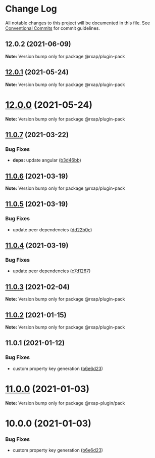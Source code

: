 # Change Log

All notable changes to this project will be documented in this file.
See [Conventional Commits](https://conventionalcommits.org) for commit guidelines.

## 12.0.2 (2021-06-09)

**Note:** Version bump only for package @rxap/plugin-pack





## [12.0.1](https://gitlab.com/rxap/packages/compare/@rxap/plugin-pack@12.0.0...@rxap/plugin-pack@12.0.1) (2021-05-24)

**Note:** Version bump only for package @rxap/plugin-pack





# [12.0.0](https://gitlab.com/rxap/packages/compare/@rxap/plugin-pack@11.0.7...@rxap/plugin-pack@12.0.0) (2021-05-24)

**Note:** Version bump only for package @rxap/plugin-pack





## [11.0.7](https://gitlab.com/rxap/packages/compare/@rxap/plugin-pack@11.0.6...@rxap/plugin-pack@11.0.7) (2021-03-22)


### Bug Fixes

* **deps:** update angular ([b3d46bb](https://gitlab.com/rxap/packages/commit/b3d46bbaf3fe948cf1cf8b37a14a467dfc608221))





## [11.0.6](https://gitlab.com/rxap/packages/compare/@rxap/plugin-pack@11.0.5...@rxap/plugin-pack@11.0.6) (2021-03-19)

**Note:** Version bump only for package @rxap/plugin-pack





## [11.0.5](https://gitlab.com/rxap/packages/compare/@rxap/plugin-pack@11.0.4...@rxap/plugin-pack@11.0.5) (2021-03-19)


### Bug Fixes

* update peer dependencies ([dd22b0c](https://gitlab.com/rxap/packages/commit/dd22b0ce053bc266c7aea659a2faf3be39f424e7))





## [11.0.4](https://gitlab.com/rxap/packages/compare/@rxap/plugin-pack@11.0.3...@rxap/plugin-pack@11.0.4) (2021-03-19)


### Bug Fixes

* update peer dependencies ([c7d1267](https://gitlab.com/rxap/packages/commit/c7d12671f3efc198985cddee92caa2558e74b023))





## [11.0.3](https://gitlab.com/rxap/packages/compare/@rxap/plugin-pack@11.0.2...@rxap/plugin-pack@11.0.3) (2021-02-04)

**Note:** Version bump only for package @rxap/plugin-pack





## [11.0.2](https://gitlab.com/rxap/packages/compare/@rxap/plugin-pack@11.0.1...@rxap/plugin-pack@11.0.2) (2021-01-15)

**Note:** Version bump only for package @rxap/plugin-pack





## 11.0.1 (2021-01-12)


### Bug Fixes

* custom property key generation ([b6e6d23](https://gitlab.com/rxap/packages/commit/b6e6d23215f0b35e0de2d35003b186a3d435b8e4))





# [11.0.0](https://gitlab.com/rxap/packages/compare/@rxap-plugin/pack@10.0.0...@rxap-plugin/pack@11.0.0) (2021-01-03)

**Note:** Version bump only for package @rxap-plugin/pack





# 10.0.0 (2021-01-03)


### Bug Fixes

* custom property key generation ([b6e6d23](https://gitlab.com/rxap/packages/commit/b6e6d23215f0b35e0de2d35003b186a3d435b8e4))
